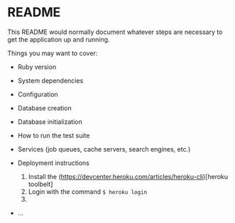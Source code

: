 # README

This README would normally document whatever steps are necessary to get the
application up and running.

Things you may want to cover:

* Ruby version

* System dependencies

* Configuration

* Database creation

* Database initialization

* How to run the test suite

* Services (job queues, cache servers, search engines, etc.)

* Deployment instructions
  1. Install the (https://devcenter.heroku.com/articles/heroku-cli)[heroku toolbelt]
  2. Login with the command `$ heroku login`
  3. 

* ...
